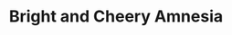 --- 
title: "Bright and Cheery Amnesia"
publishdate: "2019-8-13T16:48:46+02:00"
src: "https://365manga.net/manga/bright-and-cheery-amnesia"
image: "https://data.365manga.net/images/thumbnails/6574-bright-and-cheery-amnesia.jpg"
description: "From Girls in Boxes: Mari's girlfriend, Arisa, loses her memories of the past three years, including all memory of their life together. However, it turns out that being crazy in love with someone transcends all realms of possibility."
---